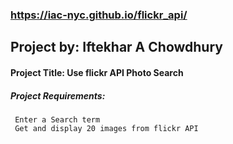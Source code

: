 ###  https://iac-nyc.github.io/flickr_api/


## Project by: Iftekhar A Chowdhury
#### Project Title: Use flickr API Photo Search
##### Project Requirements:
```
 Enter a Search term
 Get and display 20 images from flickr API

```
